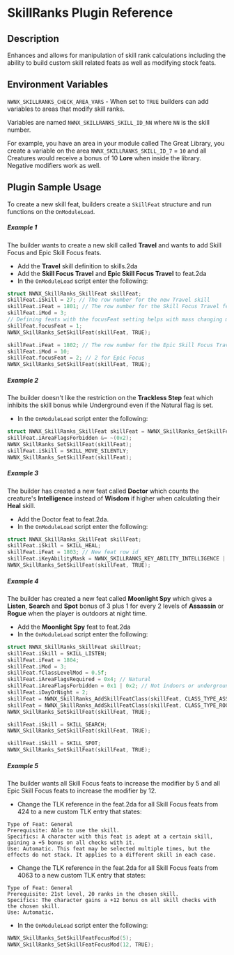 # SkillRanks Plugin Reference

## Description

Enhances and allows for manipulation of skill rank calculations including the ability to build custom skill related feats as well as modifying stock feats.

## Environment Variables

`NWNX_SKILLRANKS_CHECK_AREA_VARS` - When set to `TRUE` builders can add variables to areas that modify skill ranks.

Variables are named `NWNX_SKILLRANKS_SKILL_ID_NN` where `NN` is the skill number.

For example, you have an area in your module called The Great Library, you create a variable on the area `NWNX_SKILLRANKS_SKILL_ID_7` = `10` and all Creatures would receive a bonus of 10 **Lore** when inside the library. Negative modifiers work as well.

## Plugin Sample Usage

To create a new skill feat, builders create a `SkillFeat` structure and run functions on the `OnModuleLoad`.

##### Example 1
The builder wants to create a new skill called **Travel** and wants to add Skill Focus and Epic Skill Focus feats.

* Add the **Travel** skill definition to skills.2da
* Add the **Skill Focus Travel** and **Epic Skill Focus Travel** to feat.2da
* In the `OnModuleLoad` script enter the following:
```c
struct NWNX_SkillRanks_SkillFeat skillFeat;
skillFeat.iSkill = 27; // The row number for the new Travel skill
skillFeat.iFeat = 1801; // The row number for the Skill Focus Travel feat
skillFeat.iMod = 3;
// Defining feats with the focusFeat setting helps with mass changing modifiers
skillFeat.focusFeat = 1;
NWNX_SkillRanks_SetSkillFeat(skillFeat, TRUE);

skillFeat.iFeat = 1802; // The row number for the Epic Skill Focus Travel feat
skillFeat.iMod = 10;
skillFeat.focusFeat = 2; // 2 for Epic Focus
NWNX_SkillRanks_SetSkillFeat(skillFeat, TRUE);
``` 

##### Example 2
The builder doesn't like the restriction on the **Trackless Step** feat which inhibits the skill bonus while Underground even if the Natural flag is set.

* In the `OnModuleLoad` script enter the following:
```c
struct NWNX_SkillRanks_SkillFeat skillFeat = NWNX_SkillRanks_GetSkillFeat(SKILL_HIDE, FEAT_TRACKLESS_STEP);
skillFeat.iAreaFlagsForbidden &= ~(0x2);
NWNX_SkillRanks_SetSkillFeat(skillFeat);
skillFeat.iSkill = SKILL_MOVE_SILENTLY;
NWNX_SkillRanks_SetSkillFeat(skillFeat);
``` 

##### Example 3
The builder has created a new feat called **Doctor** which counts the creature's **Intelligence** instead of **Wisdom** if higher when calculating their **Heal** skill.
* Add the Doctor feat to feat.2da. 
* In the `OnModuleLoad` script enter the following:
```c
struct NWNX_SkillRanks_SkillFeat skillFeat;
skillFeat.iSkill = SKILL_HEAL;
skillFeat.iFeat = 1803; // New feat row id
skillFeat.iKeyAbilityMask = NWNX_SKILLRANKS_KEY_ABILITY_INTELLIGENCE | NWNX_SKILLRANKS_KEY_ABILITY_WISDOM | NWNX_SKILLRANKS_KEY_ABILITY_CALC_MAX;
NWNX_SkillRanks_SetSkillFeat(skillFeat, TRUE);
```

##### Example 4
The builder has created a new feat called **Moonlight Spy** which gives a **Listen**, **Search** and **Spot** bonus of 3 plus 1 for every 2 levels of **Assassin** or **Rogue** when the player is outdoors at night time.
* Add the **Moonlight Spy** feat to feat.2da 
* In the `OnModuleLoad` script enter the following:
```c
struct NWNX_SkillRanks_SkillFeat skillFeat;
skillFeat.iSkill = SKILL_LISTEN;
skillFeat.iFeat = 1804;
skillFeat.iMod = 3;
skillFeat.fClassLevelMod = 0.5f;
skillFeat.iAreaFlagsRequired = 0x4; // Natural
skillFeat.iAreaFlagsForbidden = 0x1 | 0x2; // Not indoors or underground
skillFeat.iDayOrNight = 2;
skillFeat = NWNX_SkillRanks_AddSkillFeatClass(skillFeat, CLASS_TYPE_ASSASSIN);
skillFeat = NWNX_SkillRanks_AddSkillFeatClass(skillFeat, CLASS_TYPE_ROGUE);
NWNX_SkillRanks_SetSkillFeat(skillFeat, TRUE);

skillFeat.iSkill = SKILL_SEARCH;
NWNX_SkillRanks_SetSkillFeat(skillFeat, TRUE);

skillFeat.iSkill = SKILL_SPOT;
NWNX_SkillRanks_SetSkillFeat(skillFeat, TRUE);
```

##### Example 5
The builder wants all Skill Focus feats to increase the modifier by 5 and all Epic Skill Focus feats to increase the modifier by 12.
* Change the TLK reference in the feat.2da for all Skill Focus feats from 424 to a new custom TLK entry that states:
```text
Type of Feat: General
Prerequisite: Able to use the skill.
Specifics: A character with this feat is adept at a certain skill, gaining a +5 bonus on all checks with it.
Use: Automatic. This feat may be selected multiple times, but the effects do not stack. It applies to a different skill in each case.
```
* Change the TLK reference in the feat.2da for all Skill Focus feats from 4063 to a new custom TLK entry that states:
```text
Type of Feat: General
Prerequisite: 21st level, 20 ranks in the chosen skill.
Specifics: The character gains a +12 bonus on all skill checks with the chosen skill.
Use: Automatic.
```
* In the `OnModuleLoad` script enter the following:
```c
NWNX_SkillRanks_SetSkillFeatFocusMod(5);
NWNX_SkillRanks_SetSkillFeatFocusMod(12, TRUE);
```